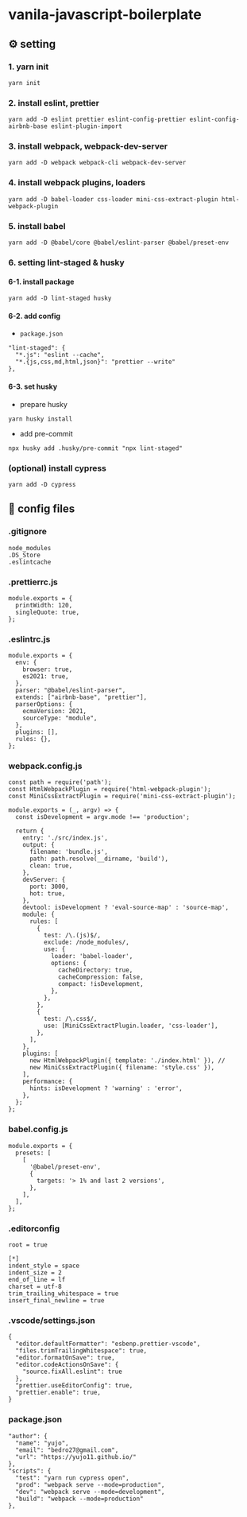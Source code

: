 # vanila-javascript-boilerplate


## ⚙️ setting

### 1. yarn init

```
yarn init
```

### 2. install eslint, prettier

```
yarn add -D eslint prettier eslint-config-prettier eslint-config-airbnb-base eslint-plugin-import
```

### 3. install webpack, webpack-dev-server

```
yarn add -D webpack webpack-cli webpack-dev-server
```

### 4. install webpack plugins, loaders

```
yarn add -D babel-loader css-loader mini-css-extract-plugin html-webpack-plugin
```

### 5. install babel

```
yarn add -D @babel/core @babel/eslint-parser @babel/preset-env
```

### 6. setting lint-staged & husky

#### 6-1. install package

```
yarn add -D lint-staged husky
```

#### 6-2. add config

- `package.json`
```
"lint-staged": {
  "*.js": "eslint --cache",
  "*.{js,css,md,html,json}": "prettier --write"
},
```

#### 6-3. set husky

- prepare husky
```
yarn husky install
```

- add pre-commit
```
npx husky add .husky/pre-commit "npx lint-staged"
```




### (optional) install cypress

```
yarn add -D cypress
```



## 📜 config files

### .gitignore

```
node_modules
.DS_Store
.eslintcache
```

### .prettierrc.js

```
module.exports = {
  printWidth: 120,
  singleQuote: true,
};
```

### .eslintrc.js

```
module.exports = {
  env: {
    browser: true,
    es2021: true,
  },
  parser: "@babel/eslint-parser",
  extends: ["airbnb-base", "prettier"],
  parserOptions: {
    ecmaVersion: 2021,
    sourceType: "module",
  },
  plugins: [],
  rules: {},
};
```

### webpack.config.js

```
const path = require('path');
const HtmlWebpackPlugin = require('html-webpack-plugin');
const MiniCssExtractPlugin = require('mini-css-extract-plugin');

module.exports = (_, argv) => {
  const isDevelopment = argv.mode !== 'production';

  return {
    entry: './src/index.js',
    output: {
      filename: 'bundle.js',
      path: path.resolve(__dirname, 'build'),
      clean: true,
    },
    devServer: {
      port: 3000,
      hot: true,
    },
    devtool: isDevelopment ? 'eval-source-map' : 'source-map',
    module: {
      rules: [
        {
          test: /\.(js)$/,
          exclude: /node_modules/,
          use: {
            loader: 'babel-loader',
            options: {
              cacheDirectory: true,
              cacheCompression: false,
              compact: !isDevelopment,
            },
          },
        },
        {
          test: /\.css$/,
          use: [MiniCssExtractPlugin.loader, 'css-loader'],
        },
      ],
    },
    plugins: [
      new HtmlWebpackPlugin({ template: './index.html' }), //
      new MiniCssExtractPlugin({ filename: 'style.css' }),
    ],
    performance: {
      hints: isDevelopment ? 'warning' : 'error',
    },
  };
};
```

### babel.config.js

```
module.exports = {
  presets: [
    [
      '@babel/preset-env',
      {
        targets: '> 1% and last 2 versions',
      },
    ],
  ],
};
```

### .editorconfig

```
root = true

[*]
indent_style = space
indent_size = 2
end_of_line = lf
charset = utf-8
trim_trailing_whitespace = true
insert_final_newline = true
```

### .vscode/settings.json

```
{
  "editor.defaultFormatter": "esbenp.prettier-vscode",
  "files.trimTrailingWhitespace": true,
  "editor.formatOnSave": true,
  "editor.codeActionsOnSave": {
    "source.fixAll.eslint": true
  },
  "prettier.useEditorConfig": true,
  "prettier.enable": true,
}
```

### package.json

```
"author": {
  "name": "yujo",
  "email": "bedro27@gmail.com",
  "url": "https://yujo11.github.io/"
},
"scripts": {
  "test": "yarn run cypress open",
  "prod": "webpack serve --mode=production",
  "dev": "webpack serve --mode=development",
  "build": "webpack --mode=production"
},
```
